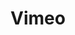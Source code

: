 ---
id: 4
title: Vimeo
description: 
icon: img/icons/vimeo-32x32.png
link: https://vimeo.com/vvvvleaks
alt: Vimeo
follow: true
---